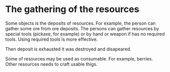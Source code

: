 # The gathering of the resources

Some objects is the deposits of resources. For example, the person can gather some ore from ore deposits. The persons can gather resources by special tools (pickaxe, for example) or by hand or weapon if has no required tools. Using required tools is more effective.

Then deposit is exhausted it was destroyed and disapeared.

Some of resources may be used as consumable. For example, berries. Other resources needs to craft usable thigs.